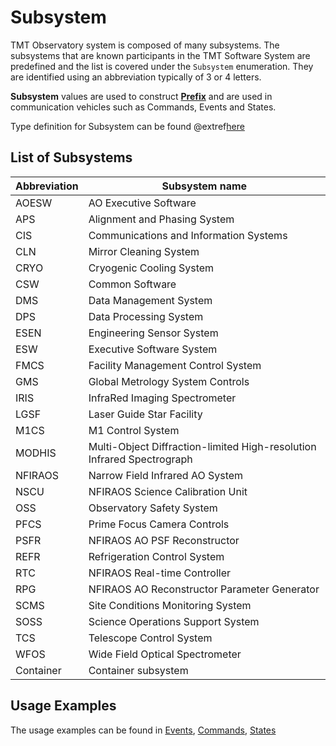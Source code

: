 # Subsystem

TMT Observatory system is composed of many subsystems. The subsystems that are known participants in the TMT Software System are predefined and the list is covered under the `Subsystem` enumeration.
They are identified using an abbreviation typically of 3 or 4 letters.

**Subsystem** values are used to construct **[Prefix](commands.html#Prefix)** and are used in communication vehicles such as Commands, Events and States.

Type definition for Subsystem can be found @extref[here](ts-docs:modules/models.html#Subsystem)

## List of Subsystems

| Abbreviation | Subsystem name                                                         |
| ------------ | ---------------------------------------------------------------------- |
| AOESW        | AO Executive Software                                                  |
| APS          | Alignment and Phasing System                                           |
| CIS          | Communications and Information Systems                                 |
| CLN          | Mirror Cleaning System                                                 |
| CRYO         | Cryogenic Cooling System                                               |
| CSW          | Common Software                                                        |
| DMS          | Data Management System                                                 |
| DPS          | Data Processing System                                                 |
| ESEN         | Engineering Sensor System                                              |
| ESW          | Executive Software System                                              |
| FMCS         | Facility Management Control System                                     |
| GMS          | Global Metrology System Controls                                       |
| IRIS         | InfraRed Imaging Spectrometer                                          |
| LGSF         | Laser Guide Star Facility                                              |
| M1CS         | M1 Control System                                                      |
| MODHIS       | Multi-Object Diffraction-limited High-resolution Infrared Spectrograph |
| NFIRAOS      | Narrow Field Infrared AO System                                        |
| NSCU         | NFIRAOS Science Calibration Unit                                       |
| OSS          | Observatory Safety System                                              |
| PFCS         | Prime Focus Camera Controls                                            |
| PSFR         | NFIRAOS AO PSF Reconstructor                                           |
| REFR         | Refrigeration Control System                                           |
| RTC          | NFIRAOS Real-time Controller                                           |
| RPG          | NFIRAOS AO Reconstructor Parameter Generator                           |
| SCMS         | Site Conditions Monitoring System                                      |
| SOSS         | Science Operations Support System                                      |
| TCS          | Telescope Control System                                               |
| WFOS         | Wide Field Optical Spectrometer                                        |
| Container    | Container subsystem                                                    |

## Usage Examples

The usage examples can be found in [Events](../services/event-service.html), [Commands](commands.html), [States](./state-variables.html)
